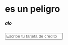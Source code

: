 <!DOCTYPE html>
<html>
<head>
    <title>peruano</title>
    <h1>es un peligro</h1>
    <h5>alo</h5>
    <script src="app.js"></script>
<img src="file:///C:/Users/AlanCaleb/Downloads/lopez.jfif" alt="">
<div>

<input type="text" name="" id="result" placeholder="Escribe tu tarjeta de credito">


</div>
</body>
</html>

